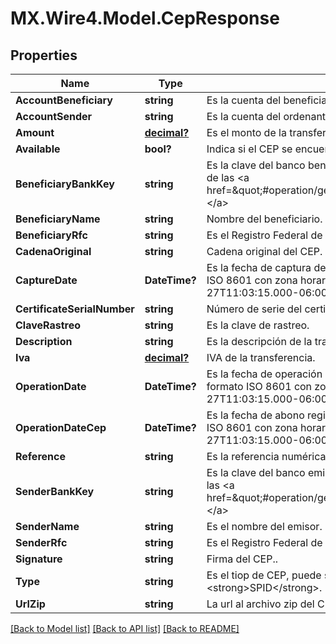 # MX.Wire4.Model.CepResponse
## Properties

Name | Type | Description | Notes
------------ | ------------- | ------------- | -------------
**AccountBeneficiary** | **string** | Es la cuenta del beneficiario. | [optional] 
**AccountSender** | **string** | Es la cuenta del ordenante. | [optional] 
**Amount** | [**decimal?**](BigDecimal.md) | Es el monto de la transferencia. | [optional] 
**Available** | **bool?** | Indica si el CEP se encuentra disponible o no. | [optional] 
**BeneficiaryBankKey** | **string** | Es la clave del banco beneficiario el cual se puede obtener del recurso de las &lt;a href&#x3D;\&quot;#operation/getAllInstitutionsUsingGET\&quot;&gt;instituciones.&lt;/a&gt; | [optional] 
**BeneficiaryName** | **string** | Nombre del beneficiario. | [optional] 
**BeneficiaryRfc** | **string** | Es el Registro Federal de Contribuyentes (RFC) del beneficiario. | [optional] 
**CadenaOriginal** | **string** | Cadena original del CEP. | [optional] 
**CaptureDate** | **DateTime?** | Es la fecha de captura de la transferencia. Ésta fecha viene en formato ISO 8601 con zona horaria, ejemplo: &lt;strong&gt;2020-10-27T11:03:15.000-06:00&lt;/strong&gt;. | [optional] 
**CertificateSerialNumber** | **string** | Número de serie del certificado. | [optional] 
**ClaveRastreo** | **string** | Es la clave de rastreo. | [optional] 
**Description** | **string** | Es la descripción de la transferencia. | [optional] 
**Iva** | [**decimal?**](BigDecimal.md) | IVA de la transferencia. | [optional] 
**OperationDate** | **DateTime?** | Es la fecha de operación de la transferencia. Ésta fecha viene en formato ISO 8601 con zona horaria, ejemplo: &lt;strong&gt;2020-10-27T11:03:15.000-06:00&lt;/strong&gt;. | [optional] 
**OperationDateCep** | **DateTime?** | Es la fecha de abono registrada en el CEP.  Ésta fecha viene en formato ISO 8601 con zona horaria, ejemplo: &lt;strong&gt;2020-10-27T11:03:15.000-06:00&lt;/strong&gt;. | [optional] 
**Reference** | **string** | Es la referencia numérica de la transferencia. | [optional] 
**SenderBankKey** | **string** | Es la clave del banco emisor el cual se puede obtener del recurso de las &lt;a href&#x3D;\&quot;#operation/getAllInstitutionsUsingGET\&quot;&gt;instituciones.&lt;/a&gt; | [optional] 
**SenderName** | **string** | Es el nombre del emisor. | [optional] 
**SenderRfc** | **string** | Es el Registro Federal de Contribuyentes (RFC) del emisor. | [optional] 
**Signature** | **string** | Firma del CEP.. | [optional] 
**Type** | **string** | Es el tiop de CEP, puede ser: &lt;strong&gt;SPEI&lt;/strong&gt; o &lt;strong&gt;SPID&lt;/strong&gt;. | [optional] 
**UrlZip** | **string** | La url al archivo zip del CEP, el cual contiene el xml y pdf | [optional] 

[[Back to Model list]](../README.md#documentation-for-models) [[Back to API list]](../README.md#documentation-for-api-endpoints) [[Back to README]](../README.md)

